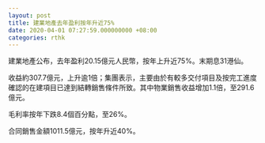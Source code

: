 ```yaml
---
layout: post
title: 建業地產去年盈利按年升近75%
date: 2020-04-01 07:27:59.000000000 +08:00
categories: rthk
---
```


建業地產公布，去年盈利20.15億元人民幣，按年上升近75%。末期息31港仙。

收益約307.7億元，上升逾1倍；集團表示，主要由於有較多交付項目及按完工進度確認的在建項目已達到結轉銷售條件所致。其中物業銷售收益增加1.1倍，至291.6億元。

毛利率按年下跌8.4個百分點，至26%。

合同銷售金額1011.5億元，按年升近40%。
